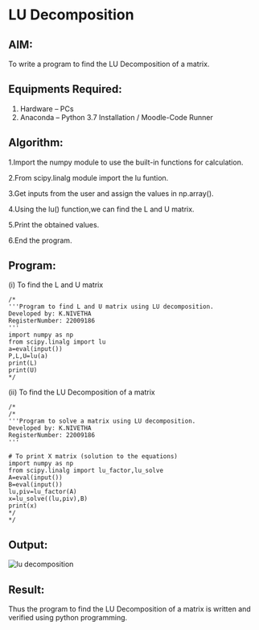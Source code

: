 # LU Decomposition 

## AIM:
To write a program to find the LU Decomposition of a matrix.

## Equipments Required:
1. Hardware – PCs
2. Anaconda – Python 3.7 Installation / Moodle-Code Runner

## Algorithm:

1.Import the numpy module to use the built-in functions for calculation.

2.From scipy.linalg module import the lu funtion.

3.Get inputs from the user and assign the values in np.array().

4.Using the lu() function,we can find the L and U matrix.

5.Print the obtained values.

6.End the program.

## Program:
(i) To find the L and U matrix
```
/*
'''Program to find L and U matrix using LU decomposition.
Developed by: K.NIVETHA
RegisterNumber: 22009186
'''
import numpy as np 
from scipy.linalg import lu
a=eval(input())
P,L,U=lu(a)
print(L)
print(U)
*/ 
```
(ii) To find the LU Decomposition of a matrix
```
/*
/*
'''Program to solve a matrix using LU decomposition.
Developed by: K.NIVETHA
RegisterNumber: 22009186
'''

# To print X matrix (solution to the equations)
import numpy as np
from scipy.linalg import lu_factor,lu_solve
A=eval(input())
B=eval(input())
lu,piv=lu_factor(A)
x=lu_solve((lu,piv),B)
print(x)
*/
*/
```

## Output:
![lu decomposition]()


## Result:
Thus the program to find the LU Decomposition of a matrix is written and verified using python programming.

